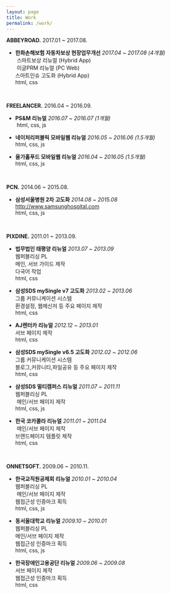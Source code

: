 ```yaml
---
layout: page
title: Work
permalink: /work/
---
```



**ABBEYROAD.** 2017.01 ~ 2017.08.

- **한화손해보험 자동차보상 현장업무개선**
  *2017.04 ~ 2017.08 (4개월)*<br>
  스마트보상 리뉴얼 (Hybrid App)<br>
  이글PRM 리뉴얼 (PC Web)<br>
  스마트인슈 고도화 (Hybrid App)<br>
  html, css


<br>


**FREELANCER.** 2016.04 ~ 2016.09.

- **PS&M 리뉴얼**
  *2016.07 ~ 2016.07 (1개월)*<br>
  html, css, js

- **네이처리퍼블릭 모바일웹 리뉴얼**
  *2016.05 ~ 2016.06 (1.5개월)*<br>
  html, css, js

- **올가홀푸드 모바일웹 리뉴얼**
  *2016.04 ~ 2016.05 (1.5개월)*<br>
  html, css, js


<br>


**PCN.** 2014.06 ~ 2015.08.

- **삼성서울병원 2차 고도화**
  *2014.08  ~ 2015.08*<br>
  <http://www.samsunghospital.com><br>
  html, css, js


<br>


**PIXDINE.** 2011.01 ~ 2013.09.

- **법무법인 태평양 리뉴얼**
  *2013.07 ~ 2013.09*<br>
  웹퍼블리싱 PL<br>
  메인, 서브 가이드 제작<br>
  다국어 작업<br>
  html, css

- **삼성SDS mySingle v7 고도화**
  *2013.02 ~ 2013.06*<br>
  그룹 커뮤니케이션 시스템<br>
  환경설정, 웹메신저 등 주요 페이지 제작<br>
  html, css

- **AJ렌터카 리뉴얼**
  *2012.12 ~ 2013.01*<br>
  서브 페이지 제작<br>
  html, css

- **삼성SDS mySingle v6.5 고도화**
  *2012.02 ~ 2012.06*<br>
  그룹 커뮤니케이션 시스템<br>
  블로그,커뮤니티,파일공유 등 주요 페이지 제작<br>
  html, css

- **삼성SDS 멀티캠퍼스 리뉴얼**
  *2011.07 ~ 2011.11*<br>
  웹퍼블리싱 PL<br>
  메인/서브 페이지 제작<br>
  html, css, js

- **한국 코카콜라 리뉴얼**
  *2011.01 ~ 2011.04*<br>
  메인/서브 페이지 제작<br>
  브랜드페이지 템플릿 제작<br>
  html, css


<br>


**ONNETSOFT.** 2009.06 ~ 2010.11.

- **한국교직원공제회 리뉴얼**
  *2010.01 ~ 2010.04*<br>
  웹퍼블리싱 PL<br>
  메인/서브 페이지 제작<br>
  웹접근성 인증마크 획득<br>
  html, css, js

- **동서울대학교 리뉴얼**
  *2009.10 ~ 2010.01*<br>
  웹퍼블리싱 PL<br>
  메인/서브 페이지 제작<br>
  웹접근성 인증마크 획득<br>
  html, css, js

- **한국장애인고용공단 리뉴얼**
  *2009.06 ~ 2009.08*<br>
  서브 페이지 제작<br>
  웹접근성 인증마크 획득<br>
  html, css
